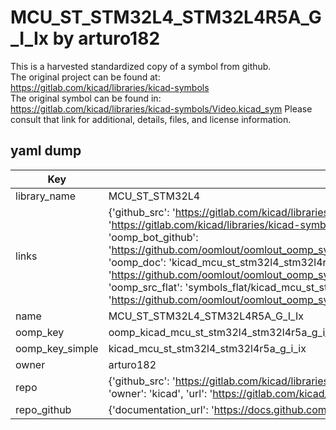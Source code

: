 # MCU_ST_STM32L4_STM32L4R5A_G_I_Ix by arturo182  
This is a harvested standardized copy of a symbol from github.  
The original project can be found at:  
https://gitlab.com/kicad/libraries/kicad-symbols  
The original symbol can be found in:
https://gitlab.com/kicad/libraries/kicad-symbols/Video.kicad_sym
Please consult that link for additional, details, files, and license information.  
## yaml dump  
| Key | Value |  
| --- | --- |  
| library_name | MCU_ST_STM32L4 |  
| links | {'github_src': 'https://gitlab.com/kicad/libraries/kicad-symbols/Video.kicad_sym', 'github_src_repo': 'https://gitlab.com/kicad/libraries/kicad-symbols', 'oomp_bot': 'kicad_mcu_st_stm32l4_stm32l4r5a_g_i_ix/working', 'oomp_bot_github': 'https://github.com/oomlout/oomlout_oomp_symbol_bot/tree/main/kicad_mcu_st_stm32l4_stm32l4r5a_g_i_ix/working', 'oomp_doc': 'kicad_mcu_st_stm32l4_stm32l4r5a_g_i_ix/working', 'oomp_doc_github': 'https://github.com/oomlout/oomlout_oomp_symbol_doc/tree/main/kicad_mcu_st_stm32l4_stm32l4r5a_g_i_ix/working', 'oomp_src_flat': 'symbols_flat/kicad_mcu_st_stm32l4_stm32l4r5a_g_i_ix/working', 'oomp_src_flat_github': 'https://github.com/oomlout/oomlout_oomp_symbol_src/tree/main/kicad_mcu_st_stm32l4_stm32l4r5a_g_i_ix/working'} |  
| name | MCU_ST_STM32L4_STM32L4R5A_G_I_Ix |  
| oomp_key | oomp_kicad_mcu_st_stm32l4_stm32l4r5a_g_i_ix |  
| oomp_key_simple | kicad_mcu_st_stm32l4_stm32l4r5a_g_i_ix |  
| owner | arturo182 |  
| repo | {'github_src': 'https://gitlab.com/kicad/libraries/kicad-symbols/Video.kicad_sym', 'name': 'libraries/kicad-symbols', 'owner': 'kicad', 'url': 'https://gitlab.com/kicad/libraries/kicad-symbols'} |  
| repo_github | {'documentation_url': 'https://docs.github.com/rest/repos/repos#get-a-repository', 'message': 'Not Found'} |  


